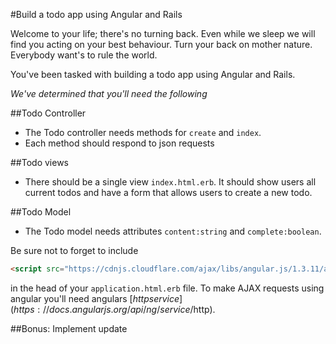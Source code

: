 #Build a todo app using Angular and Rails

Welcome to your life; there's no turning back.
Even while we sleep we will find you acting on your best behaviour.
Turn your back on mother nature.
Everybody want's to rule the world.

You've been tasked with building a todo app using Angular and Rails.

*We've determined that you'll need the following*

##Todo Controller
* The Todo controller needs methods for `create` and `index`.
* Each method should respond to json requests

##Todo views
* There should be a single view `index.html.erb`. It should show users all current todos and have a form that allows users to create a new todo.

##Todo Model
* The Todo model needs attributes `content:string` and `complete:boolean`.

Be sure not to forget to include 
```html
<script src="https://cdnjs.cloudflare.com/ajax/libs/angular.js/1.3.11/angular-animate.js"></script>
```
in the head of your `application.html.erb` file.
To make AJAX requests using angular you'll need angulars [$http service](https://docs.angularjs.org/api/ng/service/$http).


##Bonus: Implement update
